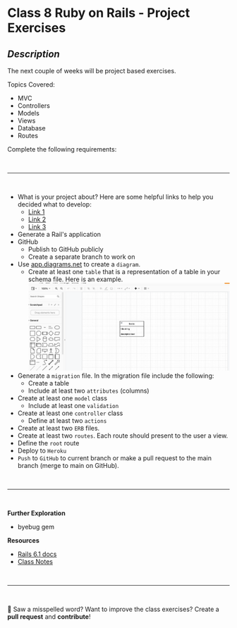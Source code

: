 # Class 8 **Ruby on Rails - Project Exercises** 

## *Description*
The next couple of weeks will be project based exercises.

Topics Covered:
- MVC 
- Controllers 
- Models
- Views
- Database
- Routes

Complete the following requirements:

<br>

---
<br>

- What is your project about? Here are some helpful links to help you decided what to develop:
  - [Link 1](https://github.com/florinpop17/app-ideas)
  - [Link 2](https://github.com/The-Cool-Coders/Project-Ideas-And-Resources)
  - [Link 3](https://sloboda-studio.com/blog/fun-and-weird-ruby-on-rails-projects/)
- Generate a Rail's application 
- GitHub
  - Publish to GitHub publicly 
  - Create a separate branch to work on 
- Use [app.diagrams.net](https://app.diagrams.net/) to create a `diagram`. 
  - Create at least one `table` that is a representation of a table in your schema file. Here is an example. 
![Example diagram](../../assets/Rails/C8/example.png)
- Generate a `migration` file. In the migration file include the following:
  - Create a table 
  - Include at least two `attributes` (columns)
- Create at least one `model` class 
  - Include at least one `validation`
- Create at least one `controller` class 
  - Define at least two `actions`
- Create at least two `ERB` files. 
- Create at least two `routes`. Each route should present to the user a view.
- Define the `root` route
- Deploy to `Heroku`
- `Push` to `GitHub` to current branch or make a pull request to the main branch (merge to main on GitHub).

<br>

---

<br>

**Further Exploration**
- byebug gem 

**Resources** 
- [Rails 6.1 docs](https://guides.rubyonrails.org/v6.1/)
- [Class Notes](https://github.com/cruzgerman216/CodeLabs-Ruby-on-Rails-Class-Notes/blob/main/C08-CRUD-Operations-Part-1/BookIt_app_part_1.md)

<br>

---

<br>

:wave: Saw a misspelled word? Want to improve the class exercises? Create a **pull request** and **contribute**!
